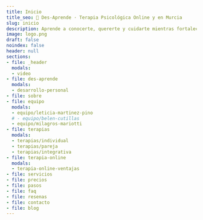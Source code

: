 ```yaml
---
title: Inicio
title_seo: 🧠 Des-Aprende · Terapia Psicológica Online y en Murcia
slug: inicio
description: Aprende a conocerte, quererte y cuidarte mientras fortaleces la relación contigo misma y con los demás. ✅ Cultiva tu autoestima y crece personalmente.
image: logo.png
draft: false
noindex: false
header: null
sections:
- file: _header
  modals:
  - video
- file: des-aprende
  modals:
  - desarrollo-personal
- file: sobre
- file: equipo
  modals:
  - equipo/leticia-martinez-pino
  # - equipo/belen-cutillas
  - equipo/milagros-mariotti
- file: terapias
  modals:
  - terapias/individual
  - terapias/pareja
  - terapias/integrativa
- file: terapia-online
  modals:
  - terapia-online-ventajas
- file: servicios
- file: precios
- file: pasos
- file: faq
- file: resenas
- file: contacto
- file: blog
---
```

